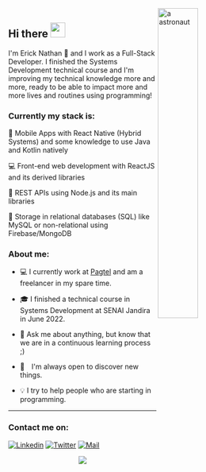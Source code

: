 <a href="https://blush.design/pt/artists/RyUTVuP8G4QeAAEEQgug/pablo-stanley" title="Illustration by Pablo Stanley">
  <img align="right" src="https://images.blush.design/zV4kqq0-yOM8Mj4wX2eH?w=920&auto=compress&cs=srgb" alt="a astronaut" width=40% height=40% />
</a>

## Hi there <img src="https://raw.githubusercontent.com/kaueMarques/kaueMarques/master/hi.gif" width="30px" height="30px">

I'm Erick Nathan 🚀 and I work as a Full-Stack Developer. I finished the Systems Development technical course and I'm improving my technical knowledge more and more, ready to be able to impact more and more lives and routines using programming!

### Currently my stack is:

📱 Mobile Apps with React Native (Hybrid Systems) and some knowledge to use Java and Kotlin natively

💻 Front-end web development with ReactJS and its derived libraries

📡 REST APIs using Node.js and its main libraries

💾 Storage in relational databases (SQL) like MySQL or non-relational using Firebase/MongoDB

### About me:

- 💻 I currently work at [Pagtel](https://pagtel.com.br) and am a freelancer in my spare time.

- 🎓 I finished a technical course in Systems Development at SENAI Jandira in June 2022.

- 💬 Ask me about anything, but know that we are in a continuous learning process ;)

- 🔭 I'm always open to discover new things.

- 💡 I try to help people who are starting in programming.

<hr>

### Contact me on:
[![Linkedin](https://img.shields.io/badge/Linkedin-2867b2?style=for-the-badge&logo=linkedin&logoColor=white)](https://www.linkedin.com/in/ericknathan/)
[![Twitter](https://img.shields.io/badge/Twitter-1DA1F2?style=for-the-badge&logo=twitter&logoColor=white)](https://twitter.com/onathannsz)
[![Mail](https://img.shields.io/badge/Mail-EA4335?style=for-the-badge&logo=gmail&logoColor=white)](mailto:erick.capito@hotmail.com)

<div align="center">
  <a href="https://github.com/anuraghazra/github-readme-stats">
    <img align="center" src="https://github-readme-stats.vercel.app/api?username=ericknathan&show_icons=true&theme=tokyonight&hide_border=true" />
  </a>
</div>
